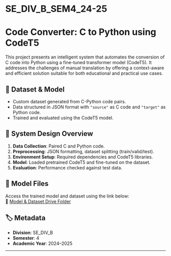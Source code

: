 # SE_DIV_B_SEM4_24-25
 # Code Converter: C to Python using CodeT5

This project presents an intelligent system that automates the conversion of C code into Python using a fine-tuned transformer model (CodeT5). It addresses the challenges of manual translation by offering a context-aware and efficient solution suitable for both educational and practical use cases.

## 📂 Dataset & Model

- Custom dataset generated from C-Python code pairs.
- Data structured in JSON format with `"source"` as C code and `"target"` as Python code.
- Trained and evaluated using the CodeT5 model.

## 🧠 System Design Overview

1. **Data Collection**: Paired C and Python code.
2. **Preprocessing**: JSON formatting, dataset splitting (train/valid/test).
3. **Environment Setup**: Required dependencies and CodeT5 libraries.
4. **Model**: Loaded pretrained CodeT5 and fine-tuned on the dataset.
5. **Evaluation**: Performance checked against test data.

## 🔗 Model Files

Access the trained model and dataset using the link below:  
🔗 [Model & Dataset Drive Folder](https://drive.google.com/drive/folders/1-FEk0Fq5wOIn5lT_EXCiQtIOvvtvthua)

## 🏷️ Metadata

- **Division**: SE_DIV_B
- **Semester**: 4  
- **Academic Year**: 2024–2025

---

